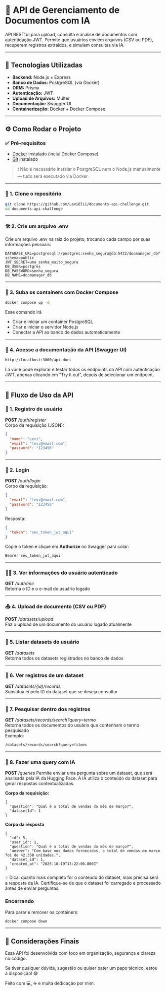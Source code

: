 # 🚀 API de Gerenciamento de Documentos com IA

API RESTful para upload, consulta e análise de documentos com autenticação JWT.  Permite que usuários enviem arquivos (CSV ou PDF), recuperem registros extraídos, e simulem consultas via IA.

---

## 🔧 Tecnologias Utilizadas

- **Backend:** Node.js + Express
- **Banco de Dados:** PostgreSQL (via Docker)
- **ORM:** Prisma
- **Autenticação:** JWT
- **Upload de Arquivos:** Multer
- **Documentação:** Swagger UI
- **Containerização:** Docker + Docker Compose

---

## ⚙️ Como Rodar o Projeto

### ✅ Pré-requisitos

- [Docker](https://www.docker.com/products/docker-desktop) instalado (inclui Docker Compose)
- [Git](https://git-scm.com/) instalado

> ❗ Não é necessário instalar o PostgreSQL nem o Node.js manualmente — tudo será executado via Docker.

---

### 📁 1. Clone o repositório

```bash
git clone https://github.com/LeviOlii/documents-api-challenge.git
cd documents-api-challenge

```

---

### 🛠️ 2. Crie um arquivo .env
Crie um arquivo .env na raiz do projeto, trocando cada campo por suas informações pessoais:

```env
DATABASE_URL=postgresql://postgres:senha_segura@db:5432/docmanager_db?schema=public
JWT_SECRET=uma_senha_muito_segura
DB_USER=postgres
DB_PASSWORD=senha_segura
DB_NAME=docmanager_db
```
---

### 🐳 3. Suba os containers com Docker Compose

```bash
docker compose up -d
```
Esse comando irá
* Criar e iniciar um container PostgreSQL
* Criar e iniciar o servidor Node.js
* Conectar a API ao banco de dados automaticamente

---

### 📖 4. Acesse a documentação da API (Swagger UI)

```bash
http://localhost:3000/api-docs
```
Lá você pode explorar e testar todos os endpoints da API com autenticação JWT, apenas clicando em "Try it out", depois de selecionar um endpoint.

---

## 🧪 Fluxo de Uso da API

### 🔐 1. Registro de usuário
**POST** */auth/register*  
Corpo da requisição (JSON):

```json
{
  "name": "Levi",
  "email": "levi@email.com",
  "password": "123456"
}

```

---

### 🔑 2. Login
**POST** */auth/login*  
Corpo da requisição:

```json
{
  "email": "levi@email.com",
  "password": "123456"
}

```

Resposta:

```json
{
  "token": "seu_token_jwt_aqui"
}
```

Copie o token e clique em **Authorize** no Swagger para colar:

```nginx
Bearer seu_token_jwt_aqui
```

---

### 🙋‍♂️ 3. Ver informações do usuário autenticado
**GET** */auth/me*  
Retorna o ID e o e-mail do usuário logado

---

### 📤 4. Upload de documento (CSV ou PDF)
**POST** */datasets/upload*  
Faz o upload de um documento do usuário logado atualmente

---

### 📂 5. Listar datasets do usuário  
**GET** */datasets*  
Retorna todos os datasets registrados no banco de dados

---

### 📄 6. Ver registros de um dataset
**GET** */datasets/{id}/records*  
Substitua *id* pelo ID do dataset que se deseja consultar

---

### 🔎 7. Pesquisar dentro dos registros
**GET** */datasets/records/search?query=termo*  
Retorna todos os documentos do usuário que contenham o termo pesquisado  
Exemplo:
```bash
/datasets/records/search?query=filmes
```

---

### 🤖 8. Fazer uma query com IA

**POST** */queries*
Permite enviar uma pergunta sobre um dataset, que será analisada pela IA da Hugging Face. 
A IA utiliza o conteúdo do dataset para gerar respostas contextualizadas.

**Corpo da requisição:**
```
{
  "question": "Qual é o total de vendas do mês de março?",
  "datasetId": 1
}
```
**Corpo da resposta**
```
{
  "id": 5,
  "user_id": 1,
  "question": "Qual é o total de vendas do mês de março?",
  "answer": "Com base nos dados fornecidos, o total de vendas em março foi de 42.350 unidades.",
  "dataset_id": 1,
  "created_at": "2025-10-19T13:22:00.000Z"
}
```
💡 Dica: quanto mais completo for o conteúdo do dataset, mais precisa será a resposta da IA. Certifique-se de que o dataset foi carregado e processado antes de enviar perguntas.

### Encerrando
Para parar e remover os containers:

```bash
docker compose down
```
---

## 🎯 Considerações Finais

Essa API foi desenvolvida com foco em organização, segurança e clareza no código.  

Se tiver qualquer dúvida, sugestão ou quiser bater um papo técnico, estou à disposição! 😄

Feito com 💻, ☕ e muita dedicação por mim.

